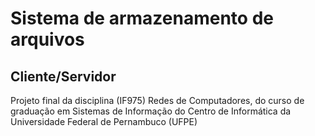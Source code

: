 # Sistema de armazenamento de arquivos

## Cliente/Servidor

Projeto final da disciplina (IF975) Redes de Computadores, do curso de graduação em Sistemas de Informação do Centro de Informática da Universidade Federal de Pernambuco (UFPE)
